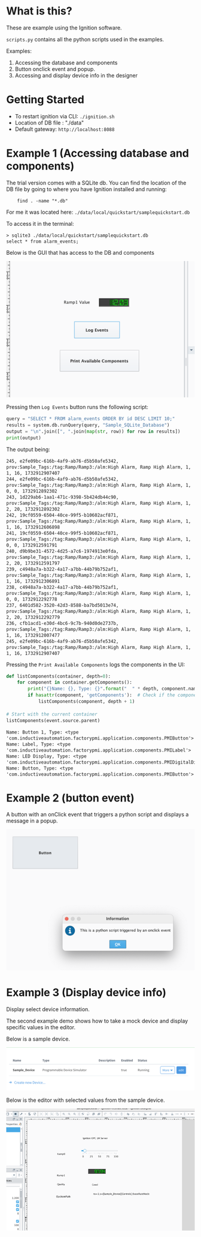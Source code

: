 # What is this? 

These are example using the Ignition software. 

`scripts.py` contains all the python scripts used in the examples.

Examples: 

1. Accessing the database and components
2. Button onclick event and popup.
3. Accessing and display device info in the designer


# Getting Started

- To restart ignition via CLI: `./ignition.sh`
- Location of DB file : "./data"
- Default gateway: `http://localhost:8088`

# Example 1 (Accessing database and components)

The trial version comes with a SQLite db. You can find the location of the DB file by going to where you have Ignition installed and running: 

        find . -name "*.db"

For me it was located here: `./data/local/quickstart/samplequickstart.db`

To access it in the terminal: 

    > sqlite3 ./data/local/quickstart/samplequickstart.db
    select * from alarm_events;


Below is the GUI that has access to the DB and components
 
![db-and-components](/images/db-and-components.png)


Pressing then `Log Events` button runs the following script: 

```python
query = "SELECT * FROM alarm_events ORDER BY id DESC LIMIT 10;"
results = system.db.runQuery(query, "Sample_SQLite_Database")
output = "\n".join([", ".join(map(str, row)) for row in results])
print(output)
```

The output being: 

```logs
245, e2fe09bc-616b-4af9-ab76-d5b50afe5342, prov:Sample_Tags:/tag:Ramp/Ramp3:/alm:High Alarm, Ramp High Alarm, 1, 1, 16, 1732912907407
244, e2fe09bc-616b-4af9-ab76-d5b50afe5342, prov:Sample_Tags:/tag:Ramp/Ramp3:/alm:High Alarm, Ramp High Alarm, 1, 0, 0, 1732912892302
243, 1d229ab6-1aa1-471c-9398-5b424db44c90, prov:Sample_Tags:/tag:Ramp/Ramp3:/alm:High Alarm, Ramp High Alarm, 1, 2, 20, 1732912892302
242, 19cf0559-6504-40ce-99f5-b10602acf871, prov:Sample_Tags:/tag:Ramp/Ramp3:/alm:High Alarm, Ramp High Alarm, 1, 1, 16, 1732912606898
241, 19cf0559-6504-40ce-99f5-b10602acf871, prov:Sample_Tags:/tag:Ramp/Ramp3:/alm:High Alarm, Ramp High Alarm, 1, 0, 0, 1732912591791
240, d9b9be31-4572-4d25-a7c6-1974913e0fda, prov:Sample_Tags:/tag:Ramp/Ramp3:/alm:High Alarm, Ramp High Alarm, 1, 2, 20, 1732912591797
239, c4948a7a-b322-4a17-a7bb-44b79b752af1, prov:Sample_Tags:/tag:Ramp/Ramp3:/alm:High Alarm, Ramp High Alarm, 1, 1, 16, 1732912306891
238, c4948a7a-b322-4a17-a7bb-44b79b752af1, prov:Sample_Tags:/tag:Ramp/Ramp3:/alm:High Alarm, Ramp High Alarm, 1, 0, 0, 1732912292778
237, 6401d582-3520-42d3-8588-ba7bd5013e74, prov:Sample_Tags:/tag:Ramp/Ramp3:/alm:High Alarm, Ramp High Alarm, 1, 2, 20, 1732912292779
236, cfb1acd1-e30d-4bc6-9c7b-940d0de2737b, prov:Sample_Tags:/tag:Ramp/Ramp3:/alm:High Alarm, Ramp High Alarm, 1, 1, 16, 1732912007477
245, e2fe09bc-616b-4af9-ab76-d5b50afe5342, prov:Sample_Tags:/tag:Ramp/Ramp3:/alm:High Alarm, Ramp High Alarm, 1, 1, 16, 1732912907407
```


Pressing the `Print Available Components` logs the components in the UI:

```python
def listComponents(container, depth=0):
    for component in container.getComponents():
        print("{}Name: {}, Type: {}".format("  " * depth, component.name, type(component)))
        if hasattr(component, 'getComponents'):  # Check if the component is a container
            listComponents(component, depth + 1)

# Start with the current container
listComponents(event.source.parent)
```

```logs
Name: Button 1, Type: <type 'com.inductiveautomation.factorypmi.application.components.PMIButton'>
Name: Label, Type: <type 'com.inductiveautomation.factorypmi.application.components.PMILabel'>
Name: LED Display, Type: <type 'com.inductiveautomation.factorypmi.application.components.PMIDigitalDisplay'>
Name: Button, Type: <type 'com.inductiveautomation.factorypmi.application.components.PMIButton'>

```

# Example 2 (button event)

A button with an onClick event that triggers a python script and displays a message in a popup. 

![onclick even](images/hello_button_action.png)

# Example 3 (Display device info)

Display select device information. 

The second example demo shows how to take a mock device and display specific values in the editor. 

Below is a sample device.

![Device](images/device.png)

Below is the editor with selected values from the sample device.


![Device Info](images/device_info.png)


